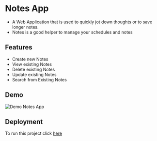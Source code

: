 
# Notes App
* A Web Application that is used to quickly jot down thoughts or to save longer notes.
* Notes is a good helper to manage your schedules and notes

## Features
- Create new Notes
- View existing Notes
- Delete existing Notes
- Update existing Notes
- Search from Existing Notes

## Demo
![Demo Notes App](https://user-images.githubusercontent.com/65714751/151416219-4d711729-7a6c-4772-9964-1145f3d37b50.gif)

## Deployment

To run this project click [here](https://mern-notes-application.herokuapp.com/)


